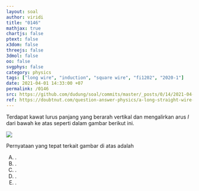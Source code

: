 ```yaml
---
layout: soal
author: viridi
title: "0146"
mathjax: true
chartjs: false
ptext: false
x3dom: false
threejs: false
3dmol: false
oo: false
svgphys: false
category: physics
tags: ["long wire", "induction", "square wire", "fi1202", "2020-1"]
date: 2021-04-01 14:33:00 +07
permalink: /0146
src: https://github.com/dudung/soal/commits/master/_posts/0/14/2021-04-01-motional-emf.md
ref: https://doubtnut.com/question-answer-physics/a-long-straight-wire-carrying-current-i-and-a-square-conducting-wire-loop-of-side-l-at-a-distance-a--31091082
---
```

Terdapat kawat lurus panjang yang berarah vertikal dan mengalirkan arus $I$ dari bawah ke atas seperti dalam gambar berikut ini.

![]({{site.baseurl}}/assets/img/0/14/0146.png)

Pernyataan yang tepat terkait gambar di atas adalah

<ol type="A">
<li>.
<li>.
<li>.
<li>.
<li>.
